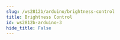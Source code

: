 ```yaml
---
slug: /ws2812b/arduino/brightness-control
title: Brightness Control
id: ws2812b-arduino-3 
hide_title: False
---
```

